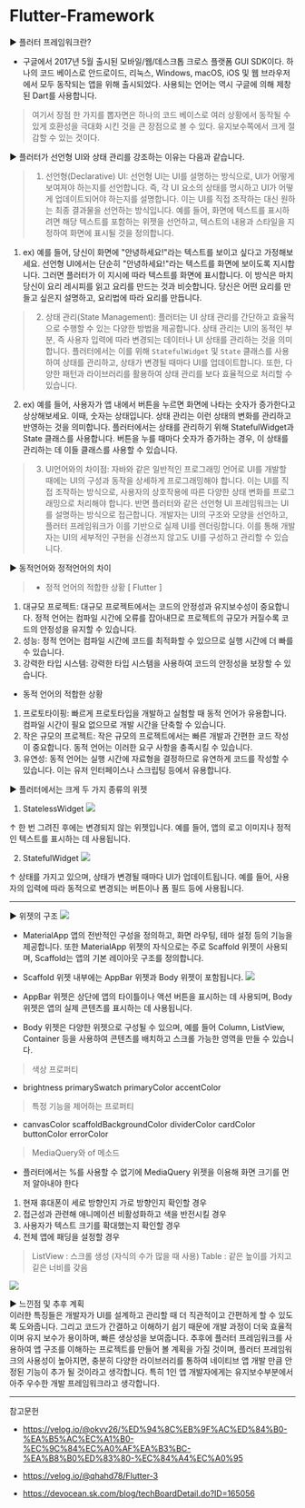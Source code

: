 # Flutter-Framework



▶ 플러터 프레임워크란?

- 구글에서 2017년 5월 출시된 모바일/웹/데스크톱 크로스 플랫폼 GUI SDK이다. 하나의 코드 베이스로 안드로이드, 리눅스, Windows, macOS, iOS 및 웹 브라우저에서 모두 동작되는 앱을 위해 출시되었다. 사용되는 언어는 역시 구글에 의해 제창된 Dart를 사용합니다.

> 여기서 장점 한 가지를 뽑자면은 하나의 코드 베이스로 여러 상황에서 동작될 수 있게 호환성을 극대화 시킨 것을 큰 장점으로 볼 수 있다. 유지보수쪽에서 크게 절감할 수 있는 것이다.

▶ 플러터가 선언형 UI와 상태 관리를 강조하는 이유는 다음과 같습니다.

> 1. 선언형(Declarative) UI: 선언형 UI는 UI를 설명하는 방식으로, UI가 어떻게 보여져야 하는지를 선언합니다. 즉, 각 UI 요소의 상태를 명시하고 UI가 어떻게 업데이트되어야 하는지를 설명합니다. 이는 UI를 직접 조작하는 대신 원하는 최종 결과물을 선언하는 방식입니다. 예를 들어, 화면에 텍스트를 표시하려면 해당 텍스트를 포함하는 위젯을 선언하고, 텍스트의 내용과 스타일을 지정하여 화면에 표시될 것을 정의합니다.

1. ex) 예를 들어, 당신이 화면에 "안녕하세요!"라는 텍스트를 보이고 싶다고 가정해보세요. 선언형 UI에서는 단순히 "안녕하세요!"라는 텍스트를 화면에 보이도록 지시합니다. 그러면 플러터가 이 지시에 따라 텍스트를 화면에 표시합니다. 이 방식은 마치 당신이 요리 레시피를 읽고 요리를 만드는 것과 비슷합니다. 당신은 어떤 요리를 만들고 싶은지 설명하고, 요리법에 따라 요리를 만듭니다.

> 2. 상태 관리(State Management): 플러터는 UI 상태 관리를 간단하고 효율적으로 수행할 수 있는 다양한 방법을 제공합니다. 상태 관리는 UI의 동적인 부분, 즉 사용자 입력에 따라 변경되는 데이터나 UI 상태를 관리하는 것을 의미합니다. 플러터에서는 이를 위해 `StatefulWidget` 및 `State` 클래스를 사용하여 상태를 관리하고, 상태가 변경될 때마다 UI를 업데이트합니다. 또한, 다양한 패턴과 라이브러리를 활용하여 상태 관리를 보다 효율적으로 처리할 수 있습니다.

2. ex) 예를 들어, 사용자가 앱 내에서 버튼을 누르면 화면에 나타는 숫자가 증가한다고 상상해보세요. 이때, 숫자는 상태입니다. 상태 관리는 이런 상태의 변화를 관리하고 반영하는 것을 의미합니다.
플러터에서는 상태를 관리하기 위해 StatefulWidget과 State 클래스를 사용합니다. 버튼을 누를 때마다 숫자가 증가하는 경우, 이 상태를 관리하는 데 이들 클래스를 사용할 수 있습니다.

> 3. UI언어와의 차이점: 자바와 같은 일반적인 프로그래밍 언어로 UI를 개발할 때에는 UI의 구성과 동작을 상세하게 프로그래밍해야 합니다. 이는 UI를 직접 조작하는 방식으로, 사용자의 상호작용에 따른 다양한 상태 변화를 프로그래밍으로 처리해야 합니다. 반면 플러터와 같은 선언형 UI 프레임워크는 UI를 설명하는 방식으로 접근합니다. 개발자는 UI의 구조와 모양을 선언하고, 플러터 프레임워크가 이를 기반으로 실제 UI를 렌더링합니다. 이를 통해 개발자는 UI의 세부적인 구현을 신경쓰지 않고도 UI를 구성하고 관리할 수 있습니다.



▶ 동적언어와 정적언어의 차이 

> - 정적 언어의 적합한 상황 [ Flutter  ] 
1. 대규모 프로젝트: 대규모 프로젝트에서는 코드의 안정성과 유지보수성이 중요합니다. 정적 언어는 컴파일 시간에 오류를 잡아내므로 프로젝트의 규모가 커질수록 코드의 안정성을 유지할 수 있습니다.
2. 성능: 정적 언어는 컴파일 시간에 코드를 최적화할 수 있으므로 실행 시간에 더 빠를 수 있습니다.
3. 강력한 타입 시스템: 강력한 타입 시스템을 사용하여 코드의 안정성을 보장할 수 있습니다.
- 동적 언어의 적합한 상황
1. 프로토타이핑: 빠르게 프로토타입을 개발하고 실험할 때 동적 언어가 유용합니다. 컴파일 시간이 필요 없으므로 개발 시간을 단축할 수 있습니다.
2. 작은 규모의 프로젝트: 작은 규모의 프로젝트에서는 빠른 개발과 간편한 코드 작성이 중요합니다. 동적 언어는 이러한 요구 사항을 충족시킬 수 있습니다.
3. 유연성: 동적 언어는 실행 시간에 자료형을 결정하므로 유연하게 코드를 작성할 수 있습니다. 이는 유저 인터페이스나 스크립팅 등에서 유용합니다.



▶ 플러터에서는 크게 두 가지 종류의 위젯

1. StatelessWidget 
![](https://velog.velcdn.com/images/sungwbs/post/07ff761e-c6f9-4cb3-8f28-9b921a23d305/image.png)

  ↑ 한 번 그려진 후에는 변경되지 않는 위젯입니다. 예를 들어, 앱의 로고 이미지나 정적인 텍스트를 표시하는 데 사용됩니다.

2. StatefulWidget
![](https://velog.velcdn.com/images/sungwbs/post/270dd05b-de85-4ea6-9721-49879e51538f/image.png)

 ↑ 상태를 가지고 있으며, 상태가 변경될 때마다 UI가 업데이트됩니다. 예를 들어, 사용자의 입력에 따라 동적으로 변경되는 버튼이나 폼 필드 등에 사용됩니다.

<hr>

▶ 위젯의 구조 
![](https://velog.velcdn.com/images/sungwbs/post/66798169-0e92-4c87-9500-8e74b4657a83/image.png)

- MaterialApp 앱의 전반적인 구성을 정의하고, 화면 라우팅, 테마 설정 등의 기능을 제공합니다. 또한 MaterialApp 위젯의 자식으로는 주로 Scaffold 위젯이 사용되며, Scaffold는 앱의 기본 레이아웃 구조를 정의합니다.

- Scaffold 위젯 내부에는 AppBar 위젯과 Body 위젯이 포함됩니다. 
![](https://velog.velcdn.com/images/sungwbs/post/33c54156-3c76-4b5b-ad58-547af59fa51f/image.png)


- AppBar 위젯은 상단에 앱의 타이틀이나 액션 버튼을 표시하는 데 사용되며, Body 위젯은 앱의 실제 콘텐츠를 표시하는 데 사용됩니다. 

- Body 위젯은 다양한 위젯으로 구성될 수 있으며, 예를 들어 Column, ListView, Container 등을 사용하여 콘텐츠를 배치하고 스크롤 가능한 영역을 만들 수 있습니다.

> 색상 프로퍼티
- brightness
primarySwatch
primaryColor
accentColor

> 특정 기능을 제어하는 프로퍼티
- canvasColor
scaffoldBackgroundColor
dividerColor
cardColor
buttonColor
errorColor

> MediaQuery와 of 메소드
- 플러터에서는 %를 사용할 수 없기에 MediaQuery 위젯을 이용해 화면 크기를 먼저 알아내야 한다
1. 현재 휴대폰이 세로 방향인지 가로 방향인지 확인할 경우
2. 접근성과 관련해 애니메이션 비활성화하고 색을 반전시킬 경우
3. 사용자가 텍스트 크기를 확대했는지 확인할 경우
4. 전체 앱에 패딩을 설정할 경우

> ListView : 스크롤 생성 (자식의 수가 많을 때 사용) 
Table : 같은 높이를 가지고 깉은 너비를 갖음



![](https://velog.velcdn.com/images/sungwbs/post/a2776e2a-cf83-48b4-9682-e05bc000458c/image.png)

 
▶ 느낀점 및 추후 계획   
이러한 특징들은 개발자가 UI를 설계하고 관리할 때 더 직관적이고 간편하게 할 수 있도록 도와줍니다. 그리고 코드가 간결하고 이해하기 쉽기 때문에 개발 과정이 더욱 효율적이며 유지 보수가 용이하며, 빠른 생상성을 보여줍니다. 추후에 플러터 프레임워크를 사용하여 앱 구조를 이해하는 프로젝트를 만들어 볼 계획을 가질 것이며, 플러터 프레임워크의 사용성이 높아지면, 충분히 다양한 라이브러리를 통하여 네이티브 앱 개발 만큼 안정된 기능이 추가 될 것이라고 생각합니다. 특히 1인 앱 개발자에게는 유지보수부분에서 아주 우수한 개발 프레임워크라고 생각합니다.

<hr>
참고문헌

- https://velog.io/@okvv26/%ED%94%8C%EB%9F%AC%ED%84%B0-%EA%B5%AC%EC%A1%B0-%EC%9C%84%EC%A0%AF%EA%B3%BC-%EA%B8%B0%ED%83%80-%EC%84%A4%EC%A0%95

- https://velog.io/@qhahd78/Flutter-3
 
- https://devocean.sk.com/blog/techBoardDetail.do?ID=165056


